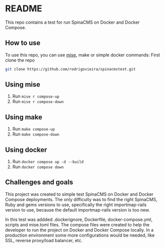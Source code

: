 # README

This repo contains a test for run SpinaCMS on Docker and Docker Compose.


## How to use

To use this repo, you can use [mise](https://mise.jdx.dev/), make or simple docker commands:
First clone the repo
```bash
git clone https://github.com/rodrigovieira/spinacmstest.git
```

## Using mise
1. Run `mise r compose-up`
2. Run `mise r compose-down`

## Using make
1. Run `make compose-up`
2. Run `make compose-down`

## Using docker
1. Run `docker compose up -d --build`
2. Run `docker compose down`

## Challenges and goals

This project was created to simple test SpinaCMS on Docker and Docker Compose deployments.
The only difficulty was to find the right SpinaCMS, Ruby and gems versions to use, specifically
the right importmap-rails version to use, because the default importmap-rails version is too new.

In this test was addded .dockerignore, Dockerfile, docker-compose.yml, scripts and mise.toml files.
The compose files were created to help the developer to run the project on Docker and Docker Compose locally.
In a production environment some more configurations would be needed, like SSL, reverse proxy/load balancer, etc.